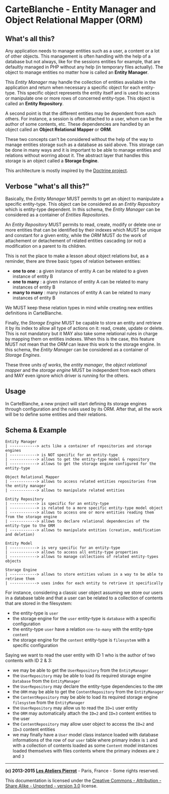 CarteBlanche - Entity Manager and Object Relational Mapper (ORM)
================================================================


## What's all this?

Any application needs to manage entities such as a user, a content or a lot of other objects.
This management is often handling with the help of a database but not always, like for the
sessions entities for example, that are defaultly managed in PHP without any help (in temporary files actually).
The object to manage entities no matter how is called an **Entity Manager**.

This *Entity Manager* may handle the collection of entities available in the application
and return when necessary a specific object for each entity-type. This specific object represents
the entity itself and is used to access or manipulate one or more rows of concerned entity-type.
This object is called an **Entity Repository**.

A second point is that the different entities may be dependent from each others. For instance,
a session is often attached to a user, whom can be the author of some contents, etc. These
dependencies are handled by an object called an **Object Relational Mapper** or **ORM**. 

These two concepts can't be considered without the help of the way to manage entities storage
such as a database as said above. This storage can be done in many ways and it is important
to be able to manage entities and relations without worring about it. The abstract layer
that handles this storage is an object called a **Storage Engine**.

This architecture is mostly inspired by the [Doctrine project](http://www.doctrine-project.org/).


## Verbose "what's all this?"

Basically, the *Entity Manager* MUST permits to get an object to manipulate a specific 
entity-type. This object can be considered as an *Entity Repository* which is entity-type
dependent. In this schema, the *Entity Manager* can be considered as a container of
*Entities Repositories*.

An *Entity Repository* MUST permits to read, create, modify or delete one or more 
entities that can be identified by their indexes which MUST be unique and constant
for a given entity, while the *ORM* MUST do the work of attachement or detachement of related 
entities cascading (or not) a modification on a parent to its children.

This is not the place to make a lesson about object relations but, as a reminder, there are
three basic types of relation between entities:

-   **one to one** : a given instance of entity A can be related to a given instance of entity B
-   **one to many** : a given instance of entity A can be related to many instances of entity B
-   **many to many** : many instances of entity A can be related to many instances of entity B

We MUST keep these relation types in mind while creating new entities definitions in CarteBlanche.

Finally, the *Storage Engine* MUST be capable to store an entity and retrieve it by its index
to allow all type of actions on it: read, create, update or delete. This is not mandatory but
it MAY also take some relational rules in charge by mapping them on entities indexes. When this
is the case, this feature MUST not mean that the *ORM* can leave this work to the storage engine.
In this schema, the *Entity Manager* can be considered as a container of *Storage Engines*.

These three *units of works*, the *entity manager*, the *object relational mapper* and the
*storage engine* MUST be independent from each others and MAY even ignore which driver is
running for the others.


## Usage

In CarteBlanche, a new project will start defining its storage engines through configuration
and the rules used by its ORM. After that, all the work will be to define some entities and
their relations.


## Schema & Example

    Entity Manager
    | ------------> acts like a container of repositories and storage engines
    | ------------> is NOT specific for an entity-type
    | ------------> allows to get the entity-type model & repository
    | ------------> allows to get the storage engine configured for the entity-type
    
    Object Relational Mapper
    | ------------> allows to access related entities repositories from the entity manager
    | ------------> allows to manipulate related entities

    Entity Repository
    | ------------> is specific for an entity-type
    | ------------> is related to a more specific entity-type model object
    | ------------> allows to access one or more entities reading them from the storage engine
    | ------------> allows to declare relational dependencies of the entity-type to the ORM
    | ------------> allows to manipulate entities (creation, modification and deletion)
    
    Entity Model
    | ------------> is very specific for an entity-type
    | ------------> allows to access all entity-type properties
    | ------------> allows to manage collections of related entity-types objects

    Storage Engine
    | ------------> allows to store entities values in a way to be able to retrieve them
    | ------------> uses index for each entity to retrieve it specifically

For instance, considering a classic user object assuming we store our users in a database
table and that a user can be related to a collection of contents that are stored in the
filesystem:

-   the entity-type is `user`
-   the storage engine for the `user` entity-type is `database` with a specific
    configuration
-   the entity-type `user` have a relation `one-to-many` with the entity-type `content`
-   the storage engine for the `content` entity-type is `filesystem` with a specific
    configuration

Saying we want to read the user entity with ID 1 who is the author of two contents with
ID 2 & 3:

-   we may be able to get the `UserRepository` from the `EntityManager`
-   the `UserRepository` may be able to load its required storage engine `Database`
    from the `EntityManager`
-   the `UserRepository` may declare the entity-type dependencies to the `ORM`
-   the `ORM` may be able to get the `ContentRepository` from the `EntityManager`
-   the `ContentRepository` may be able to load its required storage engine `filesystem`
    from the `EntityManager`
-   the `UserRepository` may allow us to read the `ID=1` user entity
-   the `ORM` may automatically attach the `ID=2` and `ID=3` content entities to the user
-   the `ContentRepository` may allow user object to access the `ID=2` and `ID=3` content entities
-   we may finally have a `User` model class instance loaded with database informations
    of the row of our `user` table where primary index is `1` and with a collection of
    contents loaded as some `Content` model instances loaded themselves with files
    contents where the primary indexes are `2` and `3`


----
**(c) 2013-2015 [Les Ateliers Pierrot](http://www.ateliers-pierrot.fr/)** - Paris, France - Some rights reserved.

This documentation is licensed under the [Creative Commons - Attribution - Share Alike - Unported - version 3.0](http://creativecommons.org/licenses/by-sa/3.0/) license.

